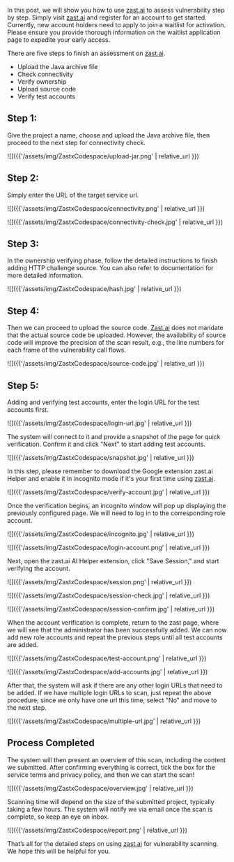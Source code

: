 In this post, we will show you how to use <a href="https://zast.ai" target="_blank">zast.ai</a> to assess vulnerability step by step. Simply visit <a href="https://zast.ai" target="_blank">zast.ai</a> and register for an account to get started. Currently, new account holders need to apply to join a waitlist for activation. Please ensure you provide thorough information on the waitlist application page to expedite your early access.

There are five steps to finish an assessment on <a href="https://zast.ai" target="_blank">zast.ai</a>. 
- Upload the Java archive file
- Check connectivity
- Verify ownership
- Upload source code
- Verify test accounts

## Step 1: 
Give the project a name, choose and upload the Java archive file, then proceed to the next step for connectivity check.

![]({{'/assets/img/ZastxCodespace/upload-jar.png' | relative_url }})

## Step 2: 
Simply enter the URL of the target service url.

![]({{'/assets/img/ZastxCodespace/connectivity.png' | relative_url }})

![]({{'/assets/img/ZastxCodespace/connectivity-check.jpg' | relative_url }})

## Step 3: 
In the ownership verifying phase, follow the detailed instructions to finish adding HTTP challenge source. You can also refer to documentation for more detailed information.

![]({{'/assets/img/ZastxCodespace/hash.jpg' | relative_url }})

## Step 4: 
Then we can proceed to upload the source code.  <a href="https://zast.ai" target="_blank">Zast.ai</a> does not mandate that the actual source code be uploaded. However, the availability of source code will improve the precision of the scan result, e.g., the line numbers for each frame of the vulnerability call flows.

![]({{'/assets/img/ZastxCodespace/source-code.jpg' | relative_url }})

## Step 5: 
Adding and verifying test accounts, enter the login URL for the test accounts first. 

![]({{'/assets/img/ZastxCodespace/login-url.jpg' | relative_url }})

The system will connect to it and provide a snapshot of the page for quick verification. Confirm it and click "Next" to start adding test accounts.

![]({{'/assets/img/ZastxCodespace/snapshot.jpg' | relative_url }})

In this step, please remember to download the Google extension zast.ai Helper and enable it in incognito mode if it's your first time using <a href="https://zast.ai" target="_blank">zast.ai</a>.

![]({{'/assets/img/ZastxCodespace/verify-account.jpg' | relative_url }})

Once the verification begins, an incognito window will pop up displaying the previously configured page. We will need to log in to the corresponding role account.

![]({{'/assets/img/ZastxCodespace/incognito.jpg' | relative_url }})

![]({{'/assets/img/ZastxCodespace/login-account.png' | relative_url }})

Next, open the zast.ai AI Helper extension, click "Save Session," and start verifying the account.

![]({{'/assets/img/ZastxCodespace/session.png' | relative_url }})

![]({{'/assets/img/ZastxCodespace/session-check.jpg' | relative_url }})

![]({{'/assets/img/ZastxCodespace/session-confirm.jpg' | relative_url }})

When the account verification is complete, return to the zast page, where we will see that the administrator has been successfully added. We can now add new role accounts and repeat the previous steps until all test accounts are added.

![]({{'/assets/img/ZastxCodespace/test-account.png' | relative_url }})

![]({{'/assets/img/ZastxCodespace/add-accounts.jpg' | relative_url }})

After that, the system will ask if there are any other login URLs that need to be added. If we have multiple login URLs to scan, just repeat the above procedure; since we only have one url this time, select "No" and move to the next step.

![]({{'/assets/img/ZastxCodespace/multiple-url.jpg' | relative_url }})

## Process Completed

The system will then present an overview of this scan, including the content we submitted. After confirming everything is correct, tick the box for the service terms and privacy policy, and then we can start the scan!

![]({{'/assets/img/ZastxCodespace/overview.jpg' | relative_url }})

Scanning time will depend on the size of the submitted project, typically taking a few hours. The system will notify we via email once the scan is complete, so keep an eye on inbox.

![]({{'/assets/img/ZastxCodespace/report.png' | relative_url }})

That’s all for the detailed steps on using <a href="https://zast.ai" target="_blank">zast.ai</a> for vulnerability scanning. We hope this will be helpful for you.